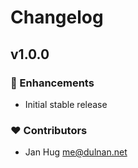 # Changelog


## v1.0.0


### 🚀 Enhancements

- Initial stable release


### ❤️ Contributors

- Jan Hug <me@dulnan.net>
